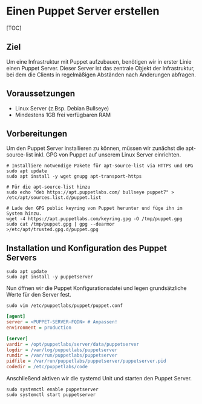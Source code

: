 # Einen Puppet Server erstellen

[TOC]

## Ziel
Um eine Infrastruktur mit Puppet aufzubauen, benötigen wir in erster Linie einen Puppet Server.
Dieser Server ist das zentrale Objekt der Infrastruktur, bei dem die Clients in regelmäßigen Abständen
nach Änderungen abfragen.

## Voraussetzungen
- Linux Server (z.Bsp. Debian Bullseye)
- Mindestens 1GB frei verfügbaren RAM

## Vorbereitungen
Um den Puppet Server installieren zu können, müssen wir zunächst die apt-source-list inkl. GPG von Puppet auf unserem Linux Server einrichten.

```shell
# Installiere notwendige Pakete für apt-source-list via HTTPs und GPG
sudo apt update
sudo apt install -y wget gnupg apt-transport-https
```

```shell
# Für die apt-source-list hinzu
sudo echo "deb https://apt.puppetlabs.com/ bullseye puppet7" > /etc/apt/sources.list.d/puppet.list
```

```shell
# Lade den GPG public keyring von Puppet herunter und füge ihn im System hinzu.
wget -4 https://apt.puppetlabs.com/keyring.gpg -O /tmp/puppet.gpg
sudo cat /tmp/puppet.gpg | gpg --dearmor >/etc/apt/trusted.gpg.d/puppet.gpg
```

## Installation und Konfiguration des Puppet Servers

```shell
sudo apt update
sudo apt install -y puppetserver
```

Nun öffnen wir die Puppet Konfigurationsdatei und legen grundsätzliche Werte für den Server fest.

```shell
sudo vim /etc/puppetlabs/puppet/puppet.conf
```

```ini
[agent]
server = <PUPPET-SERVER-FQDN> # Anpassen!
environment = production

[server]
vardir = /opt/puppetlabs/server/data/puppetserver
logdir = /var/log/puppetlabs/puppetserver
rundir = /var/run/puppetlabs/puppetserver
pidfile = /var/run/puppetlabs/puppetserver/puppetserver.pid
codedir = /etc/puppetlabs/code
```

Anschließend aktiven wir die systemd Unit und starten den Puppet Server.

```shell
sudo systemctl enable puppetserver
sudo systemctl start puppetserver
```
